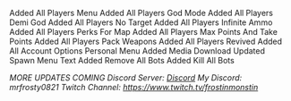Added All Players Menu
Added All Players God Mode
Added All Players Demi God
Added All Players No Target
Added All Players Infinite Ammo
Added All Players Perks For Map
Added All Players Max Points And Take Points
Added All Players Pack Weapons
Added All Players Revived
Added All Account Options
Personal Menu
Added Media Download
Updated Spawn Menu Text
Added Remove All Bots
Added Kill All Bots

*MORE UPDATES COMING*
*Discord Server: [Discord](https://discord.gg/bJU3azFFNq)*
*My Discord: mrfrosty0821*
*Twitch Channel: https://www.twitch.tv/frostinmonstin*
